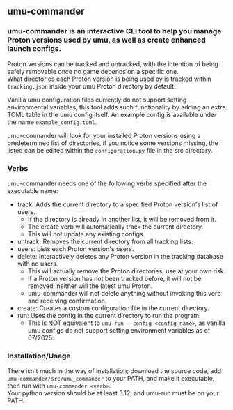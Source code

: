 ## umu-commander
### umu-commander is an interactive CLI tool to help you manage Proton versions used by umu, as well as create enhanced launch configs.

Proton versions can be tracked and untracked, with the intention of being safely removable once no game depends on a specific one.\
What directories each Proton version is being used by is tracked within `tracking.json` inside your umu Proton directory by default.

Vanilla umu configuration files currently do not support setting environmental variables, this tool adds such functionality by adding an extra TOML table in the umu config itself. An example config is available under the name `example_config.toml`.

umu-commander will look for your installed Proton versions using a predetermined list of directories, if you notice some versions missing, the listed can be edited within the `configuration.py` file in the src directory.

### Verbs
umu-commander needs one of the following verbs specified after the executable name:
* track: Adds the current directory to a specified Proton version's list of users.
  * If the directory is already in another list, it will be removed from it.
  * The create verb will automatically track the current directory.
  * This will not update any existing configs.
* untrack:  Removes the current directory from all tracking lists.
* users: Lists each Proton version's users.
* delete: Interactively deletes any Proton version in the tracking database with no users.
  * This will actually remove the Proton directories, use at your own risk.
  * If a Proton version has not been tracked before, it will not be removed, neither will the latest umu Proton.
  * umu-commander will not delete anything without invoking this verb and receiving confirmation.
* create: Creates a custom configuration file in the current directory.
* run: Uses the config in the current directory to run the program.
  * This is NOT equivalent to `umu-run --config <config_name>`, as vanilla umu configs do not support setting environment variables as of 07/2025.
  
### Installation/Usage
There isn't much in the way of installation; download the source code, add `umu-commander/src/umu_commander` to your PATH, and make it executable, then run with `umu-commander <verb>`. \
Your python version should be at least 3.12, and umu-run must be on your PATH.